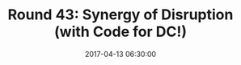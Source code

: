 ---
layout: post
title:  "Round 43: Synergy of Disruption (with Code for DC!)"
date:   2017-04-13 06:30:00
status: notext
---